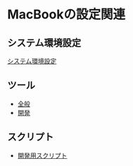 # MacBookの設定関連

## システム環境設定
[システム環境設定](mac_setting.md)

## ツール
- [全般](common_tool.md)
- [開発](develop_tool.md)

## スクリプト
- [開発用スクリプト](develop_script.md)